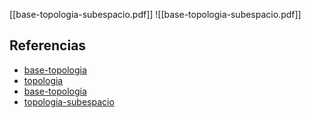 [[base-topologia-subespacio.pdf]]
![[base-topologia-subespacio.pdf]]

## Referencias
- [base-topologia](./base-topologia.md)
- [topologia](./topologia.md)
- [base-topologia](./base-topologia.md)
- [topologia-subespacio](./topologia-subespacio.md)
